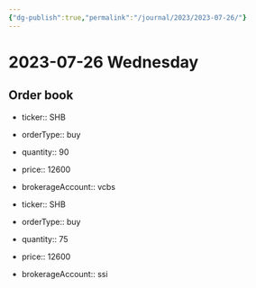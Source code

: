 ```yaml
---
{"dg-publish":true,"permalink":"/journal/2023/2023-07-26/"}
---
```


# 2023-07-26 Wednesday

## Order book

- ticker:: SHB
- orderType:: buy
- quantity:: 90
- price:: 12600
- brokerageAccount:: vcbs

- ticker:: SHB
- orderType:: buy
- quantity:: 75
- price:: 12600
- brokerageAccount:: ssi
